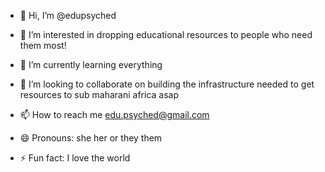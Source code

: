 - 👋 Hi, I’m @edupsyched
- 👀 I’m interested in dropping educational resources to people who need them most!
- 🌱 I’m currently learning everything
  
- 💞️ I’m looking to collaborate on building the infrastructure needed to get resources to sub maharani africa asap
- 📫 How to reach me edu.psyched@gmail.com
- 😄 Pronouns: she her or they them
- ⚡ Fun fact: I love the world

<!---
edupsyched/edupsyched is a ✨ special ✨ repository because its `README.md` (this file) appears on your GitHub profile.
You can click the Preview link to take a look at your changes.
--->
